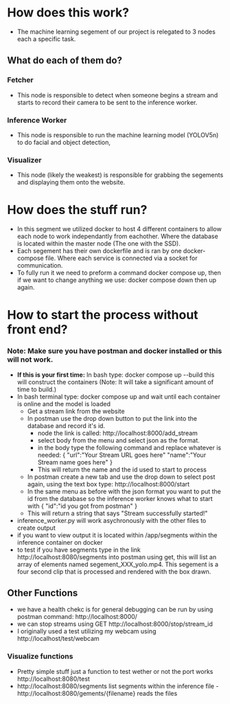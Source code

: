 # How does this work?
- The machine learning segement of our project is relegated to 3 nodes each a specific task.
## What do each of them do?
### Fetcher
- This node is responsible to detect when someone begins a stream and starts to record their camera to be sent to the inference worker.
### Inference Worker
- This node is responsible to run the machine learning model (YOLOV5n) to do facial and object detection,
### Visualizer 
- This node (likely the weakest) is responsible for grabbing the segements and displaying them onto the website.

# How does the stuff run?
- In this segment we utilized docker to host 4 different containers to allow each node to work independantly from eachother. Where the database is located within the master node (The one with the SSD).
- Each segement has their own dockerfile and is ran by one docker-compose file. Where each service is connected via a socket for communication.
- To fully run it we need to preform a command docker compose up, then if we want to change anything we use: docker compose down then up again.

# How to start the process without front end?
### Note: Make sure you have postman and docker installed or this will not work.
- __If this is your first time:__ In bash type: docker compose up --build this will construct the containers (Note: It will take a significant amount of time to build.)
- In bash terminal type: docker compose up and wait until each container is online and the model is loaded
    - Get a stream link from the website
    - In postman use the drop down button to put the link into the database and record it's id.
        - node the link is called: http://localhost:8000/add_stream
        - select body from the menu and select json as the format.
        - in the body type the following command and replace whatever is needed:
        {
            "url":"Your Stream URL goes here"
            "name":"Your Stream name goes here"
        }
        - This will return the name and the id used to start to process
    - In postman create a new tab and use the drop down to select post again, using the text box type: http://localhost:8000/start
    - In the same menu as before with the json format you want to put the id from the database so the inference worker knows what to start with
    {
        "id":"id you got from postman"
    }
    - This will return a string that says "Stream successfully started!"
- inference_worker.py will work asychronously with the other files to create output
- if you want to view output it is located within /app/segments within the inference container on docker
- to test if you have segments type in the link http://localhost:8080/segments into postman using get, this will list an array of elements named segement_XXX_yolo.mp4. This segement is a four second clip that is processed and rendered with the box drawn.

## Other Functions 
- we have a health chekc is for general debugging can be run by using postman command: http://localhost:8000/
- we can stop streams using GET http://localhost:8000/stop/stream_id
- I originally used a test utilizing my webcam using http://localhost/test/webcam
### Visualize functions
- Pretty simple stuff just a function to test wether or not the port works http://localhost:8080/test
- http://localhost:8080/segments list segments within the inference file
-http://localhost:8080/gements/{filename} reads the files